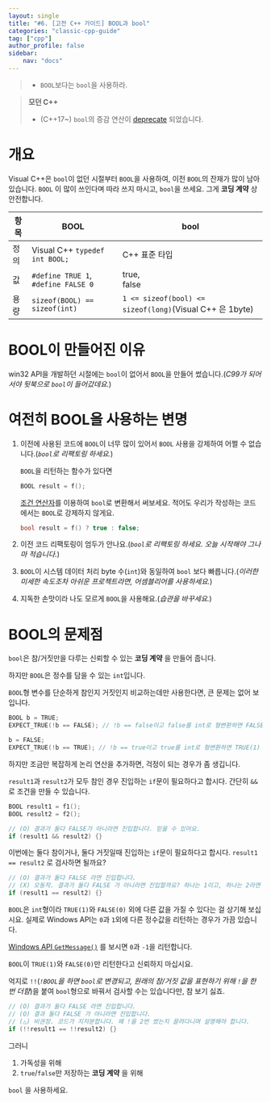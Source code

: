 ```yaml
---
layout: single
title: "#6. [고전 C++ 가이드] BOOL과 bool"
categories: "classic-cpp-guide"
tag: ["cpp"]
author_profile: false
sidebar: 
    nav: "docs"
---
```


> * `BOOL`보다는 `bool`을 사용하라.

> **모던 C++**
> * (C++17~) `bool`의 증감 연산이 [deprecate](https://tango1202.github.io/mordern-cpp/mordern-cpp-preview/#deprecateremove) 되었습니다.

# 개요

Visual C++은 `bool`이 없던 시절부터 `BOOL`을 사용하여, 이전 `BOOL`의 잔재가 많이 남아 있습니다. `BOOL` 이 많이 쓰인다며 따라 쓰지 마시고, `bool`을 쓰세요. 그게 **코딩 계약** 상 안전합니다.

|항목|BOOL|bool|
|--|--|--|
|정의|Visual C++ `typedef int BOOL;`|C++ 표준 타입|
|값|`#define TRUE 1`,<br/>`#define FALSE 0`| true,<br/>false|
|용량|`sizeof(BOOL) == sizeof(int)`|`1 <= sizeof(bool) <= sizeof(long)`(Visual C++ 은 1byte)|

# BOOL이 만들어진 이유

win32 API을 개발하던 시절에는  `bool`이 없어서 `BOOL`을 만들어 썼습니다.(*C99가 되어서야 뒷북으로 `bool`이 들어갔데요.*)

# 여전히 BOOL을 사용하는 변명

1. 이전에 사용된 코드에 `BOOL`이 너무 많이 있어서 `BOOL` 사용을 강제하여 어쩔 수 없습니다.(*`bool`로 리팩토링 하세요.*)
    
    `BOOL`을 리턴하는 함수가 있다면
    
    ```cpp
    BOOL result = f();
    ```

    [조건 연산자](https://tango1202.github.io/classic-cpp-guide/classic-cpp-guide-operators/#%EC%A1%B0%EA%B1%B4-%EC%97%B0%EC%82%B0%EC%9E%90)를 이용하여 `bool`로 변환해서 써보세요. 적어도 우리가 작성하는 코드에서는 `BOOL`로 강제하지 않게요.

    ```cpp
    bool result = f() ? true : false;
    ```

2. 이전 코드 리팩토링이 엄두가 안나요.(*`bool`로 리팩토링 하세요. 오늘 시작해야 그나마 적습니다.*)
3. `BOOL`이 시스템 데이터 처리 byte 수(`int`)와 동일하여 `bool` 보다 빠릅니다.(*이러한 미세한 속도조차 아쉬운 프로젝트라면, 어셈블리어를 사용하세요.*)
4. 지독한 손맛이라 나도 모르게 `BOOL`을 사용해요.(*습관을 바꾸세요.*)

# BOOL의 문제점

`bool`은 참/거짓만을 다루는 신뢰할 수 있는 **코딩 계약** 을 만들어 줍니다. 

하지만 `BOOL`은 정수를 담을 수 있는 `int`입니다.

`BOOL`형 변수를 단순하게 참인지 거짓인지 비교하는데만 사용한다면, 큰 문제는 없어 보입니다.

```cpp
BOOL b = TRUE;
EXPECT_TRUE(!b == FALSE); // !b == false이고 false를 int로 형변환하면 FALSE(0)

b = FALSE;
EXPECT_TRUE(!b == TRUE); // !b == true이고 true를 int로 형변환하면 TRUE(1)
```

하지만 조금만 복잡하게 논리 연산을 추가하면, 걱정이 되는 경우가 좀 생깁니다.

`result1`과 `result2`가 모두 참인 경우 진입하는 `if`문이 필요하다고 합시다. 간단히 `&&` 로 조건을 만들 수 있습니다.

```cpp
BOOL result1 = f1();
BOOL result2 = f2();

// (O) 결과가 둘다 FALSE가 아니라면 진입합니다. 믿을 수 있어요.
if (result1 && result2) {}
```

이번에는 둘다 참이거나, 둘다 거짓일때 진입하는 `if`문이 필요하다고 합시다. `result1 == result2` 로 검사하면 될까요?

```cpp
// (O) 결과가 둘다 FALSE 라면 진입합니다.
// (X) 오동작. 결과가 둘다 FALSE 가 아니라면 진입할까요? 하나는 1이고, 하나는 2라면 진입 못합니다.
if (result1 == result2) {}
```

`BOOL`은 `int`형이라 `TRUE(1)`와 `FALSE(0)` 외에 다른 값을 가질 수 있다는 걸 상기해 보십시요. 실제로 Windows API는 `0`과 `1`외에 다른 정수값을 리턴하는 경우가 가끔 있습니다.

[Windows API `GetMessage()`](https://learn.microsoft.com/en-us/windows/win32/api/winuser/nf-winuser-getmessage) 를 보시면 `0`과 `-1`을 리턴합니다.

`BOOL`이 `TRUE(1)`와 `FALSE(0)`만 리턴한다고 신뢰하지 마십시요.

억지로 `!!`(*`!BOOL`을 하면 `bool`로 변경되고, 원래의 참/거짓 값을 표현하기 위해 `!`을 한번 더함*)을 붙여 `bool`형으로 바꿔서 검사할 수는 있습니다만, 참 보기 싫죠. 

```cpp
// (O) 결과가 둘다 FALSE 라면 진입합니다.
// (O) 결과 둘다 FALSE 가 아니라면 진입합니다.
// (△) 비권장. 코드가 지저분합니다. 왜 !을 2번 썼는지 끌려다니며 설명해야 합니다.
if (!!result1 == !!result2) {}
```

그러니 

1. 가독성을 위해
2. `true`/`false`만 저장하는 **코딩 계약** 을 위해

`bool` 을 사용하세요.
